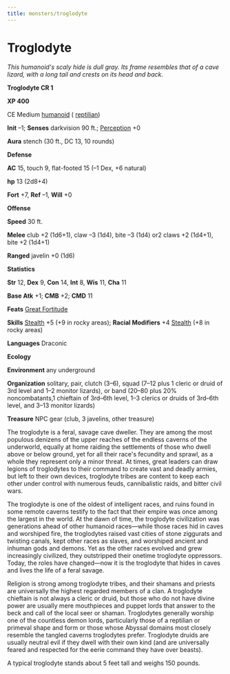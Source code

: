 ```yaml
---
title: monsters/troglodyte
---
```

# Troglodyte

_This humanoid's scaly hide is dull gray. Its frame resembles that of a cave lizard, with a long tail and crests on its head and back._

**Troglodyte CR 1**

**XP 400**

CE Medium [humanoid](creatureTypes#_humanoid) ( [reptilian](creatureTypes#_reptilian-subtype))

**Init** –1; **Senses** darkvision 90 ft.; [Perception](../skills/perception#_perception) +0

**Aura** stench (30 ft., DC 13, 10 rounds)

**Defense**

**AC** 15, touch 9, flat-footed 15 (–1 Dex, +6 natural)

**hp** 13 (2d8+4)

**Fort** +7, **Ref** –1, **Will** +0

**Offense**

**Speed** 30 ft.

**Melee** club +2 (1d6+1), claw –3 (1d4), bite –3 (1d4) or2 claws +2 (1d4+1), bite +2 (1d4+1)

**Ranged** javelin +0 (1d6)

**Statistics**

**Str** 12, **Dex** 9, **Con** 14, **Int** 8, **Wis** 11, **Cha** 11

**Base Atk** +1; **CMB** +2; **CMD** 11

**Feats** [Great Fortitude](../feats#_great-fortitude)

**Skills** [Stealth](../skills/stealth#_stealth) +5 (+9 in rocky areas); **Racial Modifiers** +4 [Stealth](../skills/stealth#_stealth) (+8 in rocky areas)

**Languages** Draconic

**Ecology**

**Environment** any underground

**Organization** solitary, pair, clutch (3–6), squad (7–12 plus 1 cleric or druid of 3rd level and 1–2 monitor lizards), or band (20–80 plus 20% noncombatants,1 chieftain of 3rd–6th level, 1–3 clerics or druids of 3rd–6th level, and 3–13 monitor lizards)

**Treasure** NPC gear (club, 3 javelins, other treasure)

The troglodyte is a feral, savage cave dweller. They are among the most populous denizens of the upper reaches of the endless caverns of the underworld, equally at home raiding the settlements of those who dwell above or below ground, yet for all their race's fecundity and sprawl, as a whole they represent only a minor threat. At times, great leaders can draw legions of troglodytes to their command to create vast and deadly armies, but left to their own devices, troglodyte tribes are content to keep each other under control with numerous feuds, cannibalistic raids, and bitter civil wars.

The troglodyte is one of the oldest of intelligent races, and ruins found in some remote caverns testify to the fact that their empire was once among the largest in the world. At the dawn of time, the troglodyte civilization was generations ahead of other humanoid races—while those races hid in caves and worshiped fire, the troglodytes raised vast cities of stone ziggurats and twisting canals, kept other races as slaves, and worshiped ancient and inhuman gods and demons. Yet as the other races evolved and grew increasingly civilized, they outstripped their onetime troglodyte oppressors. Today, the roles have changed—now it is the troglodyte that hides in caves and lives the life of a feral savage.

Religion is strong among troglodyte tribes, and their shamans and priests are universally the highest regarded members of a clan. A troglodyte chieftain is not always a cleric or druid, but those who do not have divine power are usually mere mouthpieces and puppet lords that answer to the beck and call of the local seer or shaman. Troglodytes generally worship one of the countless demon lords, particularly those of a reptilian or primeval shape and form or those whose Abyssal domains most closely resemble the tangled caverns troglodytes prefer. Troglodyte druids are usually neutral evil if they dwell with their own kind (and are universally feared and respected for the eerie command they have over beasts).

A typical troglodyte stands about 5 feet tall and weighs 150 pounds.

